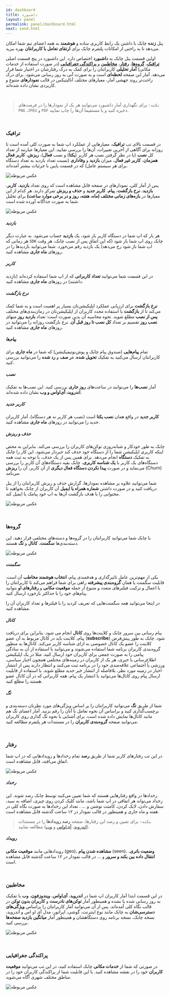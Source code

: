 ```yaml
---
id: dashboard
title: داشبورد
layout: panel
permalink: panel/dashboard.html
next: send.html
---
```


پنل **زنده** چابک با داشتن یک رابط کاربری ساده و **هوشمند** به همه اعضای تیم شما امکان می‌دهد تا به راحتی از امکانات پلتفرم چابک برای **ارتقای تعامل با کاربرانتان** بهره ببرید.

اولین قسمت پنل چابک به **داشبورد** اختصاص دارد. این داشبورد در پنج قسمت اصلی **[ترافیک](/panel/dashboard.html#ترافیک)**، **[گروه‌ها](/panel/dashboard.html#گروهها)**، **[رفتار](/panel/dashboard.html#رفتار)**، **[مخاطبین](/panel/dashboard.html#مخاطبین)** و **[پراکندگی جغرافیایی](/panel/dashboard.html#پراکندگی-جغرافیایی)** (در صورت استفاده از خدمات مکانی) **آمار تحلیلی** کاربرانتان را برای کمک به درک رفتارشان در اختیار شما قرار می‌دهد. آمار این صفحه **لحظه‌ای** است و به صورت آنی به‌ روز‌ رسانی می‌شود. برای درک راحت‌تر روند جهشی آمار، معیار‌های مختلف آنالیتیکس در قالب **نمودار‌های** متنوع و کاربردی نشان داده شده‌اند.

<Br>

> `نکته:` برای نگهداری آمار داشبورد می‌توانید هر یک از نمودار‌ها را در فرمت‌های `PNG` ،`JPEG` و `PDF` ذخیره کنید و یا مستقیما آن‌ها را چاپ نمایید. 

<Br>

### ترافیک

در قسمت بالای تب **ترافیک**، معیارهایی از عملکرد اپ شما به صورت کلی آمده است تا روزانه برای آگاهی از آخرین تغییرات، آن‌ها را بررسی نمایید. این معیارها عبارتند از تعداد کل **نصب** (با در نظر گرفتن نصب هر کاربر (**یکتا**) و نصب **فعال**)، **ریزش**، **کاربر فعال همزمان**، **کاربر غیر فعال**، میزان **بازدید** و **وفاداری** (نسبت تعداد بازدید به تعداد دستگاه برای هر سیستم عامل) که در قسمت پایین با جزئیات بیشتر آمده‌اند.

![عکس مربوطه](http://uupload.ir/files/wnaw_quick-stats.png)
<Br>

پس از آمار کلی، نمودارهای در صفحه قابل مشاهده است که روی تعداد **بازدید**، **کاربر**، **بازدید**، **نرخ بازگشت**، **پیام**، **کاربر جدید** و **حذف و ریزش**  تمرکز دارند. هر کدام از این معیارها در **بازه‌های زمانی مختلف (ماه، هفته، روز و در برخی موارد ساعت)** برای تحلیل شما به صورت جداگانه آورده شده است.

![عکس مربوطه](http://uupload.ir/files/6o6a_userstab.png)
<Br>

##### بازدید

هر بار که اپ شما در دستگاه کاربر باز شود، یک **بازدید** حساب می‌شود. به عبارت دیگر هر زمانی که `SDK` چابک روی اپ شما باز شود (که این اتفاق پس از نصب چابک، هر وقت اپ شما باز شود رخ می‌دهد) یک بازدید رقم می‌خورد. شما می‌توانید بازدید‌ها را در روزهای **ماه جاری** مشاهده کنید.

##### کاربر

در این قسمت شما می‌توانید **تعداد کاربرانی** که از اپ شما استفاده کرده‌اند (بازدید داشتند) در روز‌های **ماه جاری** مشاهده کنید. 

##### نرخ بازگشت

**نرخ بازگشت** برای ارزیابی عملکرد اپلیکیشن‌تان بسیار پر اهمیت است و به شما کمک می‌کند تا از **بازگشت** یا استفاده مجدد کاربران از اپلیکیشن‌تان در زمان‌بندی‌های مختلف **پس از نصب** مطلع شوید. نحوه محاسبه آن بدین صورت است: تعداد **بازدید روز** منهای **نصب روز** تقسیم بر تعداد **کل نصب تا روز قبل آن**. نرخ بازگشت روزانه را می‌توانید در روزهای **ماه جاری** مشاهده کنید.

##### پیام‌ها

تمام **پیام‌هایی** (صندوق پیام چابک و پوش‌نوتیفیکیشن) که شما در **ماه جاری** برای کاربرانتان ارسال می‌کنید به تفکیک **تحویل شده**،‌ **در صف** و **رد شده** را می‌توانید بررسی کنید. 

##### نصب

آمار **نصب‌ها** را می‌توانید در ساعت‌های **روز جاری** بررسی کنید. این نصب‌ها به تفکیک **اندروید،‌ آی‌اواس و وب** نشان داده شده‌اند.

##### کاربر جدید

**کاربر جدید** در واقع همان **نصب یکتا** است (نصب هر کاربر نه هر دستگاه). آمار کاربران جدید را می‌توانید در روزهای **ماه جاری** مشاهده کنید.

##### حذف و ریزش

چابک به طور خودکار و شبانه‌روزی توکن‌های کاربران را بررسی می‌کند. بنابراین به محض اینکه کاربری اپلیکیشن شما را از دستگاه خود حذف کند خبردار می‌شود. این کار را چابک به تفکیک **دستگاه** انجام می‌دهد. برای همین پس از یک حذف،‌ با توجه به ثبت همه دستگاه‌های یک کاربر با **یک شناسه‌ کاربری**، چابک بقیه دستگاه‌های آن کاربر را بررسی می‌نماید و در صورت **پیدا نکردن دستگاه فعال دیگری** از آن کاربر، آن را **ریزش** (Churn) می‌نامد. 

شما می‌توانید علاوه بر مشاهده نمودارها، گزارش حذف و ریزش کاربرانتان را از پنل دریافت کنید و در صورت داشتن **شماره همراه یا ایمیل** آن کاربران از چابک بخواهید تا محتوایی را با هدف بازگشت آن‌ها به اپ خود پیامک یا ایمیل کند.

![عکس مربوطه](http://uupload.ir/files/nvgv_churnreport.png)

<Br>

### گروه‌ها

با چابک شما می‌توانید کاربرانتان را در گروه‌ها و دسته‌های مختلفی قرار دهید. این دسته‌بندی‌ها **سگمنت**، **کانال** و **تگ** هستند. 

![عکس مربوطه](http://uupload.ir/files/azx0_group.png)
<Br>

##### سگمنت

یکی از مهم‌ترین عامل تاثیرگذاری و هدفمندی پیام، **انتخاب هوشمند مخاطب** آن است. قابلیت سگمنت یا همان **گروه‌بندی پیشرفته** راهی برای شما فراهم می‌کند تا کاربرانتان را با اعمال و ترکیب فیلترهای متعدد و متنوع از جمله **موقعیت مکانی** و **رفتارهای او** بتوانید پیام‌های خود را با حداکثر بازخورد ارسال کنید.

در اینجا می‌توانید همه سگمنت‌هایی که تعریف کردید را با فیلترها و تعداد کاربران آن را مشاهده کنید.

##### کانال

پیام رسانی بین سرور چابک و کلاینت‌ها روی **کانال‌** انجام می شود. بنابراین برای دریافت پیام، کلاینت باید در کانال مربوط به آن عضو (**subscribe**) شود. چابک به طور پیش‌فرض کلاینت را عضو یک کانال خصوصی به ازای شناسه کاربر می‌کند. کانال‌ها به منظور گروه‌بندی کاربران برنامه شما استفاده می‌شوند و می‌توانید با استفاده از آن به سادگی پیامی را به صورت جمعی برای کاربران خود ارسال کنید. مثلا در یک اپلیکیشن اطلاع‌رسانی یا خبری، هر یک از کاربران در زمینه‌های مختلفی همچون اخبار سیاسی، ورزشی یا اجتماعی علاقه‌مندی خود را در برنامه ثبت می‌کنند و انتظار دارند پس از انتشار اخبار در زمینه مورد نظر، بلافاصله از انتشار خبر جدید مطلع شوند. با استفاده از قابلیت ارسال پیام روی کانال‌ها می‌توانید با انتشار یک پیام، همه کاربرانی که در آن کانال عضو هستند را مطلع کنید.

##### تگ

شما از طریق **تگ** می‌توانید کاربرانتان را بر اساس ویژگی‌های مورد نظرتان دسته‌بندی و برچسب‌گذاری کنید و براساس آن نحوه تعامل با آنان را رقم بزنید. آمار اعضای تگ‌ هم مانند کانال‌ها نمایش داده شده است. برای آشنایی با نحوه تگ گذاری روی کاربران می‌توانید صفحه **گروه‌بندی کاربران** را در مستندات هر پلتفرم مطالعه کنید.

<Br>

### رفتار

در این تب رفتارهای کاربر شما از طریق **رصد** تمام رخدادها و رویدادهایی که در اپ شما اتفاق می‌افتد، قابل مشاهده است.

![عکس مربوطه](http://uupload.ir/files/ckco_event-tracking.png)
<Br>

##### رخداد

رخدادها در واقع رفتارهایی هستند که شما تعیین می‌کنید توسط چابک رصد شوند. این رخداد می‌تواند هر اتفاقی در اپ شما باشد، مانند کلیک کردن روی چیزی، اضافه به سبد، سفارش دادن، لایک کردن،‌ کامنت نوشتن و ... . تعداد این رخداد‌ها به صورت نگاه کلی در هفته و ماه جاری و همینطور در قالب نمودار در ۱۲ ساعت گذشته قابل مشاهده است.

> ‍‍‍`نکته:` برای تعیین و رصد این رفتارها، صفحه **رصد رویدادها** را در مستندات ([اندروید](https://doc.chabokpush.com/android/event-tracking.html)، [آی‌اواس](https://doc.chabokpush.com/ios/event-tracking.html) و [وب](https://doc.chabokpush.com/javascript/event-tracking.html))  مطالعه نمایید.


##### رویداد

رویداد‌هایی مانند **موقعیت مکانی** (geo)، **مشاهده شدن پیام** (seen)، **وضعیت باتری**، **انتقال داده بین بکند و سرور** و ... در قالب نمودار در ۱۲ ساعت گذشته قابل مشاهده است.

<Br>

### مخاطبین

در این قسمت ابتدا آمار کاربران اپ شما در **اندروید**، **آی‌اواس**، **ویندوزفون**، **وب** با تفکیک به روز رسانی شده یا نشده و همینطور آمار **توکن‌های نادرست** و **کاربران بدون توکن** در قالب نگاه کلی آمده‌اند. پس از آن می‌توانید آمار کاربرانتان را براساس **ویژگی‌های دسترسی‌شان** به چابک مانند نوع اینترنت، گوشی، اپراتور، مدل آی او اس و اندروید، نسخه چابک، نسخه برنامه روی دستگاهشان و همینطور آمار **میانگین بازدید صفحه‌ها** بررسی کنید.  

![عکس مربوطه](http://uupload.ir/files/yze4_audience.png)

<Br>

### پراکندگی جغرافیایی   

در صورتی که شما از **خدمات مکانی** چابک استفاده کنید، در این تب می‌توانید **موقعیت کاربران** خود را در نقشه مشاهده کنید. با این قابلیت شما از پراکندگی کاربران خود را در مناطق مختلف شهری آگاه می‌شوید.

![عکس مربوطه](http://uupload.ir/files/h9ov_location-distribution.png)

